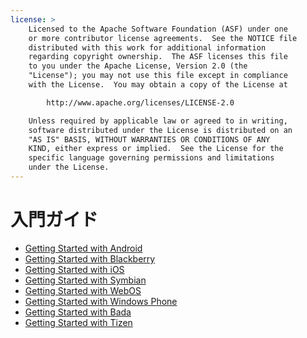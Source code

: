 ```yaml
---
license: >
    Licensed to the Apache Software Foundation (ASF) under one
    or more contributor license agreements.  See the NOTICE file
    distributed with this work for additional information
    regarding copyright ownership.  The ASF licenses this file
    to you under the Apache License, Version 2.0 (the
    "License"); you may not use this file except in compliance
    with the License.  You may obtain a copy of the License at

        http://www.apache.org/licenses/LICENSE-2.0

    Unless required by applicable law or agreed to in writing,
    software distributed under the License is distributed on an
    "AS IS" BASIS, WITHOUT WARRANTIES OR CONDITIONS OF ANY
    KIND, either express or implied.  See the License for the
    specific language governing permissions and limitations
    under the License.
---
```


入門ガイド
======================

- <a href="android/index.html">Getting Started with Android</a>
- <a href="blackberry/index.html">Getting Started with Blackberry</a>
- <a href="ios/index.html">Getting Started with iOS</a>
- <a href="symbian/index.html">Getting Started with Symbian</a>
- <a href="webos/index.html">Getting Started with WebOS</a>
- <a href="windows-phone/index.html">Getting Started with Windows Phone</a>
- <a href="bada/index.html">Getting Started with Bada</a>
- <a href="tizen/index.html">Getting Started with Tizen</a>
